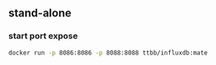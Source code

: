 ## stand-alone
### start port expose
```bash
docker run -p 8086:8086 -p 8088:8088 ttbb/influxdb:mate
```